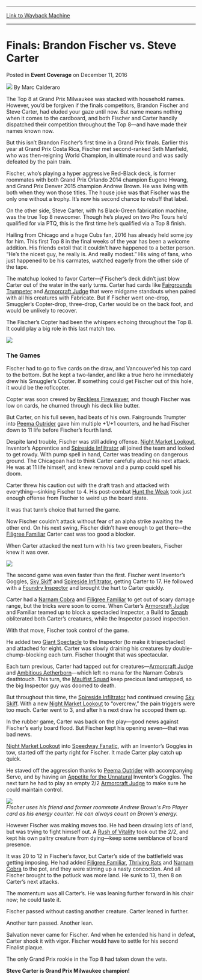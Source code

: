 
---
[Link to Wayback Machine](https://web.archive.org/web/20161214110041/http://magic.wizards.com/en/events/coverage/gpmil16/brandon-fischer-vs-steve-carter-2016-12-11)

[_metadata_:author]:- "Marc Calderaro"
[_metadata_:description]:- "The Top 8 at Grand Prix Milwaukee was stacked with household names. However, you’d be forgiven if the finals competitors, Brandon Fischer and Steve Carter, had eluded your gaze until now. But name means nothing when it comes to the cardboard, and both Fischer and Carter handily dispatched their competition throughout the Top 8—and have made their names known now."
[_metadata_:generator]:- "Drupal 7 (http://drupal.org)"
[_metadata_:node]:- "1106891"
[_metadata_:publish_date]:- "2016-12-11"
[_metadata_:source]:- "div-main-content"
[_metadata_:title]:- "Finals: Brandon Fischer vs. Steve Carter"
[_metadata_:wayback_capture_timestamp]:- "2016-12-14 11:00:41"
[_metadata_:wayback_raw_url]:- "https://web.archive.org/web/20161214110041id_/http://magic.wizards.com/en/events/coverage/gpmil16/brandon-fischer-vs-steve-carter-2016-12-11"
[_metadata_:wayback_url]:- "http://magic.wizards.com/en/events/coverage/gpmil16/brandon-fischer-vs-steve-carter-2016-12-11"
---


Finals: Brandon Fischer vs. Steve Carter
========================================



 Posted in **Event Coverage**
 on December 11, 2016 






![](https://media.magic.wizards.com/styles/auth_small/public/images/person/calderaro.jpg)
By Marc Calderaro











The Top 8 at Grand Prix Milwaukee was stacked with household names. However, you’d be forgiven if the finals competitors, Brandon Fischer and Steve Carter, had eluded your gaze until now. But name means nothing when it comes to the cardboard, and both Fischer and Carter handily dispatched their competition throughout the Top 8—and have made their names known now.


But this isn’t Brandon Fischer’s first time in a Grand Prix finals. Earlier this year at Grand Prix Costa Rica, Fischer met second-ranked Seth Manfield, who was then-reigning World Champion, in ultimate round and was sadly defeated by the pain train.


Fischer, who’s playing a hyper aggressive Red-Black deck, is former roommates with both Grand Prix Orlando 2014 champion Eugene Hwang, and Grand Prix Denver 2015 champion Andrew Brown. He was living with both when they won those titles. The house joke was that Fischer was the only one without a trophy. It’s now his second chance to rebuff that label.


On the other side, Steve Carter, with hs Black-Green fabrication machine, was the true Top 8 newcomer. Though he’s played on two Pro Tours he’d qualified for via PTQ, this is the first time he’s qualified via a Top 8 finish.


Hailing from Chicago and a huge Cubs fan, 2016 has already held some joy for him. This first Top 8 in the final weeks of the year has been a welcome addition. His friends extoll that it couldn’t have happened to a better person. “He’s the nicest guy, he really is. And really modest.” His wing of fans, who just happened to be his carmates, watched eagerly from the other side of the tape.


The matchup looked to favor Carter—*if* Fischer’s deck didn’t just blow Carter out of the water in the early turns. Carter had cards like [Fairgrounds Trumpeter](http://gatherer.wizards.com/Pages/Card/Details.aspx?name=Fairgrounds+Trumpeter) and [Armorcraft Judge](http://gatherer.wizards.com/Pages/Card/Details.aspx?name=Armorcraft+Judge) that were midgame standouts when paired with all his creatures with Fabricate. But if Fischer went one-drop, Smuggler’s Copter-drop, three-drop, Carter would be on the back foot, and would be unlikely to recover.


The Fischer’s Copter had been the whispers echoing throughout the Top 8. It could play a big role in this last match too.


![](https://media.wizards.com/2016/events/gpmil16/f_DSC_0005.jpg)


### **The Games**


Fischer had to go to five cards on the draw, and Vancouver’ed his top card to the bottom. But he kept a two-lander, and like a true hero he immediately drew his Smuggler’s Copter. If something could get Fischer out of this hole, it would be the roflcopter.


Copter was soon crewed by [Reckless Fireweaver](http://gatherer.wizards.com/Pages/Card/Details.aspx?name=Reckless+Fireweaver), and though Fischer was low on cards, he churned through his deck like butter.


But Carter, on his full seven, had beats of his own. Fairgrounds Trumpter into [Peema Outrider](http://gatherer.wizards.com/Pages/Card/Details.aspx?name=Peema+Outrider) gave him multiple +1/+1 counters, and he had Fischer down to 11 life before Fischer’s fourth land.


Despite land trouble, Fischer was still adding offense. [Night Market Lookout](http://gatherer.wizards.com/Pages/Card/Details.aspx?name=Night+Market+Lookout), Inventor’s Apprentice and [Spireside Infiltrator](http://gatherer.wizards.com/Pages/Card/Details.aspx?name=Spireside+Infiltrator) all joined the team and looked to get rowdy. With pump spell in hand, Carter was treading on dangerous ground. The Chicagoan had to think Carter carefully about his next attack. He was at 11 life himself, and knew removal and a pump could spell his doom.


Carter threw his caution out with the draft trash and attacked with everything—sinking Fischer to 4. His post-combat [Hunt the Weak](http://gatherer.wizards.com/Pages/Card/Details.aspx?name=Hunt+the+Weak) took just enough offense from Fischer to weird up the board state.


It was that turn’s choice that turned the game.


Now Fischer couldn’t attack without fear of an alpha strike awaiting the other end. On his next swing, Fischer didn’t have enough to get there—the [Filigree Familiar](http://gatherer.wizards.com/Pages/Card/Details.aspx?name=Filigree+Familiar) Carter cast was too good a blocker.


When Carter attacked the next turn with his two green beaters, Fischer knew it was over.


![](https://media.wizards.com/2016/events/gpmil16/f_DSC_0012.jpg)


The second game was even faster than the first. Fischer went Inventor’s Goggles, [Sky Skiff](http://gatherer.wizards.com/Pages/Card/Details.aspx?name=Sky+Skiff) and [Spireside Infiltrator](http://gatherer.wizards.com/Pages/Card/Details.aspx?name=Spireside+Infiltrator), getting Carter to 17. He followed with a [Foundry Inspector](http://gatherer.wizards.com/Pages/Card/Details.aspx?name=Foundry+Inspector) and brought the hurt to Carter quickly.


Carter had a [Narnam Cobra](http://gatherer.wizards.com/Pages/Card/Details.aspx?name=Narnam+Cobra) and [Filigree Familiar](http://gatherer.wizards.com/Pages/Card/Details.aspx?name=Filigree+Familiar) to get out of scary damage range, but the tricks were soon to come. When Carter’s [Armorcraft Judge](http://gatherer.wizards.com/Pages/Card/Details.aspx?name=Armorcraft+Judge) and Familiar teamed up to block a spectacled Inspector, a Build to [Smash](http://gatherer.wizards.com/Pages/Card/Details.aspx?name=Smash) obliterated both Carter’s creatures, while the Inspector passed inspection.


With that move, Fischer took control of the game.


He added two [Giant Spectacle](http://gatherer.wizards.com/Pages/Card/Details.aspx?name=Giant+Spectacle) to the Inspector (to make it trispectacled) and attached for eight. Carter was slowly draining his creatures by double-chump-blocking each turn. Fischer thought that was spectacular.


Each turn previous, Carter had tapped out for creatures—[Armorcraft Judge](http://gatherer.wizards.com/Pages/Card/Details.aspx?name=Armorcraft+Judge) and [Ambitious Aetherborn](http://gatherer.wizards.com/Pages/Card/Details.aspx?name=Ambitious+Aetherborn)—which left no mana for the Narnam Cobra’s deathtouch. This turn, the [Maulfist Squad](http://gatherer.wizards.com/Pages/Card/Details.aspx?name=Maulfist+Squad) keep precious land untapped, so the big Inspector guy was doomed to death.


But throughout this time, the [Spireside Infiltrator](http://gatherer.wizards.com/Pages/Card/Details.aspx?name=Spireside+Infiltrator) had continued crewing [Sky Skiff](http://gatherer.wizards.com/Pages/Card/Details.aspx?name=Sky+Skiff). With a new [Night Market Lookout](http://gatherer.wizards.com/Pages/Card/Details.aspx?name=Night+Market+Lookout) to “overcrew,” the pain triggers were too much. Carter went to 3, and after his next draw he scooped them up.


In the rubber game, Carter was back on the play—good news against Fischer’s early board flood. But Fischer kept his opening seven—that was bad news.


[Night Market Lookout](http://gatherer.wizards.com/Pages/Card/Details.aspx?name=Night+Market+Lookout) into [Speedway Fanatic](http://gatherer.wizards.com/Pages/Card/Details.aspx?name=Speedway+Fanatic), with an Inventor’s Goggles in tow, started off the party right for Fischer. It made Carter play catch up quick.


He staved off the aggression thanks to [Peema Outrider](http://gatherer.wizards.com/Pages/Card/Details.aspx?name=Peema+Outrider) with accompanying Servo, and by having an [Appetite for the Unnatural](http://gatherer.wizards.com/Pages/Card/Details.aspx?name=Appetite+for+the+Unnatural) Inventor’s Goggles. The next turn he had to play an empty 2/2 [Armorcraft Judge](http://gatherer.wizards.com/Pages/Card/Details.aspx?name=Armorcraft+Judge) to make sure he could maintain control.


![](https://media.wizards.com/2016/events/gpmil16/f_DSC_0006.jpg)  
*Fischer uses his friend and former roommate Andrew Brown's Pro Player card as his energy counter. He can always count on Brown's energy.*


However Fischer was making moves too. He had been drawing lots of land, but was trying to fight himself out. A [Rush of Vitality](http://gatherer.wizards.com/Pages/Card/Details.aspx?name=Rush+of+Vitality) took out the 2/2, and kept his own paltry creature from dying—keep some semblance of board presence.


It was 20 to 12 in Fischer’s favor, but Carter’s side of the battlefield was getting imposing. He had added [Filigree Familiar](http://gatherer.wizards.com/Pages/Card/Details.aspx?name=Filigree+Familiar), [Thriving Rats](http://gatherer.wizards.com/Pages/Card/Details.aspx?name=Thriving+Rats) and [Narnam Cobra](http://gatherer.wizards.com/Pages/Card/Details.aspx?name=Narnam+Cobra) to the pot, and they were stirring up a nasty concoction. And all Fischer brought to the potluck was more land. He sunk to 13, then 8 on Carter’s next attacks.


The momentum was all Carter’s. He was leaning further forward in his chair now; he could taste it.


Fischer passed without casting another creature. Carter leaned in further.


Another turn passed. Another lean.


Salvation never came for Fischer. And when he extended his hand in defeat, Carter shook it with vigor. Fischer would have to settle for his second Finalist plaque.


The only Grand Prix rookie in the Top 8 had taken down the vets.


**Steve Carter is Grand Prix Milwaukee champion!**







